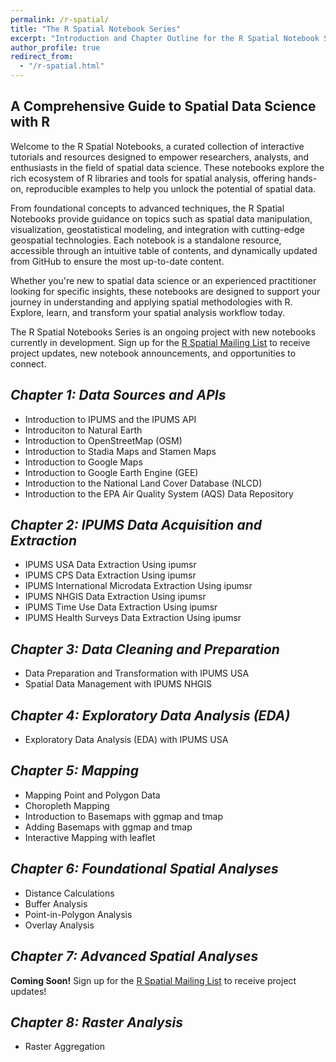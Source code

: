 ```yaml
---
permalink: /r-spatial/
title: "The R Spatial Notebook Series"
excerpt: "Introduction and Chapter Outline for the R Spatial Notebook Series"
author_profile: true
redirect_from: 
  - "/r-spatial.html"
---
```


## A Comprehensive Guide to Spatial Data Science with R

Welcome to the R Spatial Notebooks, a curated collection of interactive tutorials and resources designed to empower researchers, analysts, and enthusiasts in the field of spatial data science. These notebooks explore the rich ecosystem of R libraries and tools for spatial analysis, offering hands-on, reproducible examples to help you unlock the potential of spatial data.

From foundational concepts to advanced techniques, the R Spatial Notebooks provide guidance on topics such as spatial data manipulation, visualization, geostatistical modeling, and integration with cutting-edge geospatial technologies. Each notebook is a standalone resource, accessible through an intuitive table of contents, and dynamically updated from GitHub to ensure the most up-to-date content.

Whether you're new to spatial data science or an experienced practitioner looking for specific insights, these notebooks are designed to support your journey in understanding and applying spatial methodologies with R. Explore, learn, and transform your spatial analysis workflow today.

The R Spatial Notebooks Series is an ongoing project with new notebooks currently in development.  Sign up for the [R Spatial Mailing List](https://mailchi.mp/ab01e8fc8397/r-spatial-email-signup) to receive project updates, new notebook announcements, and opportunities to connect.

*Chapter 1: Data Sources and APIs*
------
* Introduction to IPUMS and the IPUMS API
* Introduciton to Natural Earth
* Introduction to OpenStreetMap (OSM)
* Introduction to Stadia Maps and Stamen Maps
* Introduction to Google Maps
* Introduction to Google Earth Engine (GEE)
* Introduction to the National Land Cover Database (NLCD)
* Introduction to the EPA Air Quality System (AQS) Data Repository

*Chapter 2: IPUMS Data Acquisition and Extraction*
------
* IPUMS USA Data Extraction Using ipumsr
* IPUMS CPS Data Extraction Using ipumsr
* IPUMS International Microdata Extraction Using ipumsr
* IPUMS NHGIS Data Extraction Using ipumsr
* IPUMS Time Use Data Extraction Using ipumsr
* IPUMS Health Surveys Data Extraction Using ipumsr

*Chapter 3: Data Cleaning and Preparation*
------
* Data Preparation and Transformation with IPUMS USA
* Spatial Data Management with IPUMS NHGIS

*Chapter 4: Exploratory Data Analysis (EDA)*
------
* Exploratory Data Analysis (EDA) with IPUMS USA

*Chapter 5: Mapping*
------
* Mapping Point and Polygon Data
* Choropleth Mapping
* Introduction to Basemaps with ggmap and tmap
* Adding Basemaps with ggmap and tmap
* Interactive Mapping with leaflet

*Chapter 6: Foundational Spatial Analyses*
------
* Distance Calculations
* Buffer Analysis
* Point-in-Polygon Analysis
* Overlay Analysis

*Chapter 7: Advanced Spatial Analyses*
------
**Coming Soon!** Sign up for the [R Spatial Mailing List](https://mailchi.mp/ab01e8fc8397/r-spatial-email-signup) to receive project updates!

*Chapter 8: Raster Analysis*
------
* Raster Aggregation
